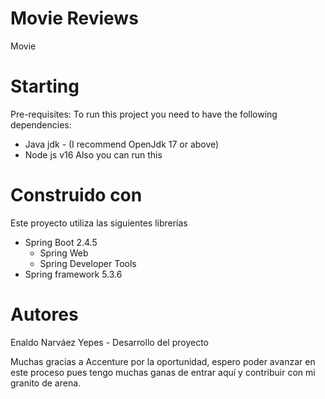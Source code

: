 # Movie Reviews
Movie 

# Starting
Pre-requisites:
To run this project you need to have the following dependencies:
- Java jdk - (I recommend OpenJdk 17 or above)
- Node js v16
Also you can run this 

# Construido con
Este proyecto utiliza las siguientes librerías
- Spring Boot 2.4.5
  - Spring Web
  - Spring Developer Tools
- Spring framework 5.3.6

# Autores
Enaldo Narváez Yepes - Desarrollo del proyecto

Muchas gracias a Accenture por la oportunidad, espero poder avanzar en este proceso pues tengo muchas ganas de entrar aquí y contribuir con mi granito de arena.
